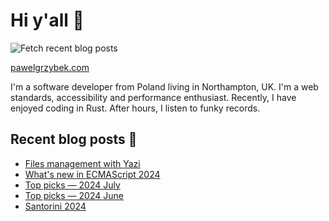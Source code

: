 # Hi y'all 👋

![Fetch recent blog posts](https://github.com/pawelgrzybek/pawelgrzybek/workflows/Fetch%20recent%20blog%20posts/badge.svg)

[pawelgrzybek.com](https://pawelgrzybek.com)

I'm a software developer from Poland living in Northampton, UK. I'm a web standards, accessibility and performance enthusiast. Recently, I have enjoyed coding in Rust. After hours, I listen to funky records.

## Recent blog posts 📝

<!-- FEED-START -->
- [Files management with Yazi](https://pawelgrzybek.com/files-management-with-yazi/)
- [What's new in ECMAScript 2024](https://pawelgrzybek.com/whats-new-in-ecmascript-2024/)
- [Top picks — 2024 July](https://pawelgrzybek.com/top-picks-2024-july/)
- [Top picks — 2024 June](https://pawelgrzybek.com/top-picks-2024-june/)
- [Santorini 2024](https://pawelgrzybek.com/santorini-2024/)
<!-- FEED-END -->